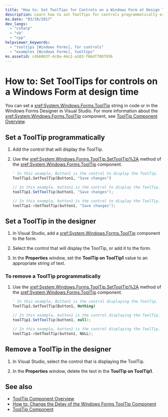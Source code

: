 ```yaml
---
title: "How to: Set ToolTips for Controls on a Windows Form at Design Time"
description: Learn how to set ToolTips for controls programmatically or in the Windows Forms Designer in Visual Studio.
ms.date: "03/30/2017"
dev_langs:
  - "csharp"
  - "vb"
  - "cpp"
helpviewer_keywords:
  - "tooltips [Windows Forms], for controls"
  - "examples [Windows Forms], tooltips"
ms.assetid: c4b60637-4c0a-44c2-a103-f66dff887936
---
```

# How to: Set ToolTips for controls on a Windows Form at design time

You can set a <xref:System.Windows.Forms.ToolTip> string in code or in the Windows Forms Designer in Visual Studio. For more information about the <xref:System.Windows.Forms.ToolTip> component, see [ToolTip Component Overview](tooltip-component-overview-windows-forms.md).

## Set a ToolTip programmatically

1. Add the control that will display the ToolTip.

2. Use the <xref:System.Windows.Forms.ToolTip.SetToolTip%2A> method of the <xref:System.Windows.Forms.ToolTip> component.

    ```vb
    ' In this example, Button1 is the control to display the ToolTip.
    ToolTip1.SetToolTip(Button1, "Save changes")
    ```

    ```csharp
    // In this example, button1 is the control to display the ToolTip.
    toolTip1.SetToolTip(button1, "Save changes");
    ```

    ```cpp
    // In this example, button1 is the control to display the ToolTip.
    toolTip1->SetToolTip(button1, "Save changes");
    ```

## Set a ToolTip in the designer

1. In Visual Studio, add a <xref:System.Windows.Forms.ToolTip> component to the form.

2. Select the control that will display the ToolTip, or add it to the form.

3. In the **Properties** window, set the **ToolTip on ToolTip1** value to an appropriate string of text.

### To remove a ToolTip programmatically

1. Use the <xref:System.Windows.Forms.ToolTip.SetToolTip%2A> method of the <xref:System.Windows.Forms.ToolTip> component.

    ```vb
    ' In this example, Button1 is the control displaying the ToolTip.
    ToolTip1.SetToolTip(Button1, Nothing)
    ```

    ```csharp
    // In this example, button1 is the control displaying the ToolTip.
    toolTip1.SetToolTip(button1, null);
    ```

    ```cpp
    // In this example, button1 is the control displaying the ToolTip.
    toolTip1->SetToolTip(button1, NULL);
    ```

## Remove a ToolTip in the designer

1. In Visual Studio, select the control that is displaying the ToolTip.

2. In the **Properties** window, delete the text in the **ToolTip on ToolTip1**.

## See also

- [ToolTip Component Overview](tooltip-component-overview-windows-forms.md)
- [How to: Change the Delay of the Windows Forms ToolTip Component](how-to-change-the-delay-of-the-windows-forms-tooltip-component.md)
- [ToolTip Component](tooltip-component-windows-forms.md)

